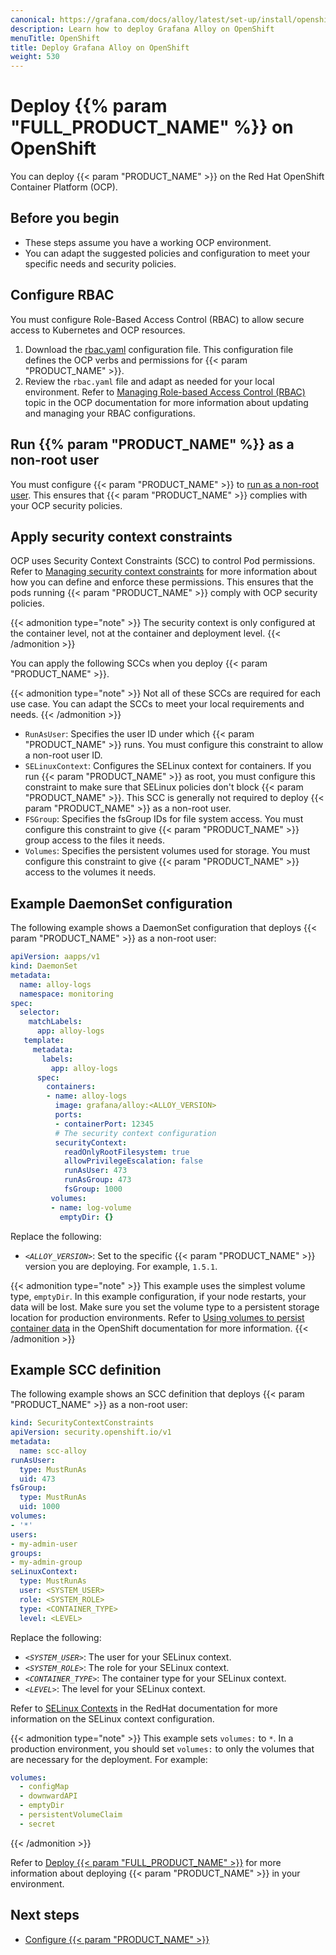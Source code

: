 ```yaml
---
canonical: https://grafana.com/docs/alloy/latest/set-up/install/openshift/
description: Learn how to deploy Grafana Alloy on OpenShift
menuTitle: OpenShift
title: Deploy Grafana Alloy on OpenShift
weight: 530
---
```


# Deploy {{% param "FULL_PRODUCT_NAME" %}} on OpenShift

You can deploy {{< param "PRODUCT_NAME" >}} on the Red Hat OpenShift Container Platform (OCP).

## Before you begin

* These steps assume you have a working OCP environment.
* You can adapt the suggested policies and configuration to meet your specific needs and security policies.

## Configure RBAC

You must configure Role-Based Access Control (RBAC) to allow secure access to Kubernetes and OCP resources.

1. Download the [rbac.yaml][] configuration file. This configuration file defines the OCP verbs and permissions for {{< param "PRODUCT_NAME" >}}.
1. Review the `rbac.yaml` file and adapt as needed for your local environment. Refer to [Managing Role-based Access Control (RBAC)][rbac] topic in the OCP documentation for more information about updating and managing your RBAC configurations.

## Run {{% param "PRODUCT_NAME" %}} as a non-root user

You must configure {{< param "PRODUCT_NAME" >}} to [run as a non-root user][nonroot].
This ensures that {{< param "PRODUCT_NAME" >}} complies with your OCP security policies.

## Apply security context constraints

OCP uses Security Context Constraints (SCC) to control Pod permissions.
Refer to [Managing security context constraints][scc] for more information about how you can define and enforce these permissions.
This ensures that the pods running {{< param "PRODUCT_NAME" >}} comply with OCP security policies.

{{< admonition type="note" >}}
The security context is only configured at the container level, not at the container and deployment level.
{{< /admonition >}}

You can apply the following SCCs when you deploy {{< param "PRODUCT_NAME" >}}.

{{< admonition type="note" >}}
Not all of these SCCs are required for each use case.
You can adapt the SCCs to meet your local requirements and needs.
{{< /admonition >}}

* `RunAsUser`: Specifies the user ID under which {{< param "PRODUCT_NAME" >}} runs.
  You must configure this constraint to allow a non-root user ID.
* `SELinuxContext`: Configures the SELinux context for containers.
  If you run {{< param "PRODUCT_NAME" >}} as root, you must configure this constraint to make sure that SELinux policies don't block {{< param "PRODUCT_NAME" >}}.
  This SCC is generally not required to deploy {{< param "PRODUCT_NAME" >}} as a non-root user.
* `FSGroup`: Specifies the fsGroup IDs for file system access.
  You must configure this constraint to give {{< param "PRODUCT_NAME" >}} group access to the files it needs.
* `Volumes`: Specifies the persistent volumes used for storage.
  You must configure this constraint to give {{< param "PRODUCT_NAME" >}} access to the volumes it needs.

## Example DaemonSet configuration

The following example shows a DaemonSet configuration that deploys {{< param "PRODUCT_NAME" >}} as a non-root user:

```yaml
apiVersion: aapps/v1
kind: DaemonSet
metadata:
  name: alloy-logs
  namespace: monitoring
spec:
  selector:
    matchLabels:
      app: alloy-logs
   template:
     metadata:
       labels:
         app: alloy-logs
      spec:
        containers:
        - name: alloy-logs
          image: grafana/alloy:<ALLOY_VERSION>
          ports:
          - containerPort: 12345
          # The security context configuration
          securityContext:
            readOnlyRootFilesystem: true
            allowPrivilegeEscalation: false
            runAsUser: 473
            runAsGroup: 473
            fsGroup: 1000
         volumes:
         - name: log-volume
           emptyDir: {}
```

Replace the following:

* _`<ALLOY_VERSION>`_: Set to the specific {{< param "PRODUCT_NAME" >}} version you are deploying. For example, `1.5.1`.

{{< admonition type="note" >}}
This example uses the simplest volume type, `emptyDir`. In this example configuration, if your node restarts, your data will be lost. Make sure you set the volume type to a persistent storage location for production environments. Refer to [Using volumes to persist container data](https://docs.openshift.com/container-platform/latest/nodes/containers/nodes-containers-volumes.html) in the OpenShift documentation for more information.
{{< /admonition >}}

## Example SCC definition

The following example shows an SCC definition that deploys {{< param "PRODUCT_NAME" >}} as a non-root user:

```yaml
kind: SecurityContextConstraints
apiVersion: security.openshift.io/v1
metadata:
  name: scc-alloy
runAsUser:
  type: MustRunAs
  uid: 473
fsGroup:
  type: MustRunAs
  uid: 1000
volumes: 
- '*'
users:
- my-admin-user
groups:
- my-admin-group
seLinuxContext:
  type: MustRunAs
  user: <SYSTEM_USER>
  role: <SYSTEM_ROLE>
  type: <CONTAINER_TYPE>
  level: <LEVEL>
```

Replace the following:

* _`<SYSTEM_USER>`_: The user for your SELinux context.
* _`<SYSTEM_ROLE>`_: The role for your SELinux context.
* _`<CONTAINER_TYPE>`_: The container type for your SELinux context.
* _`<LEVEL>`_: The level  for your SELinux context.

Refer to [SELinux Contexts][selinux] in the RedHat documentation for more information on the SELinux context configuration.

{{< admonition type="note" >}}
This example sets `volumes:` to `*`. In a production environment, you should set `volumes:` to only the volumes that are necessary for the deployment. For example:

```yaml
volumes:
  - configMap
  - downwardAPI
  - emptyDir
  - persistentVolumeClaim
  - secret 
```

{{< /admonition >}}

Refer to [Deploy {{< param "FULL_PRODUCT_NAME" >}}][deploy] for more information about deploying {{< param "PRODUCT_NAME" >}} in your environment.

## Next steps

* [Configure {{< param "PRODUCT_NAME" >}}][Configure]

[rbac.yaml]: https://github.com/grafana/alloy/blob/main/operations/helm/charts/alloy/templates/rbac.yaml
[rbac]: https://docs.openshift.com/container-platform/latest/authentication/using-rbac.html
[nonroot]: ../../../configure/nonroot/
[scc]: https://docs.openshift.com/container-platform/latest/authentication/managing-security-context-constraints.html
[Configure]: ../../../configure/linux/
[deploy]: ../../deploy/
[selinux]: https://docs.redhat.com/en/documentation/red_hat_enterprise_linux/6/html/security-enhanced_linux/chap-security-enhanced_linux-selinux_contexts#chap-Security-Enhanced_Linux-SELinux_Contexts
